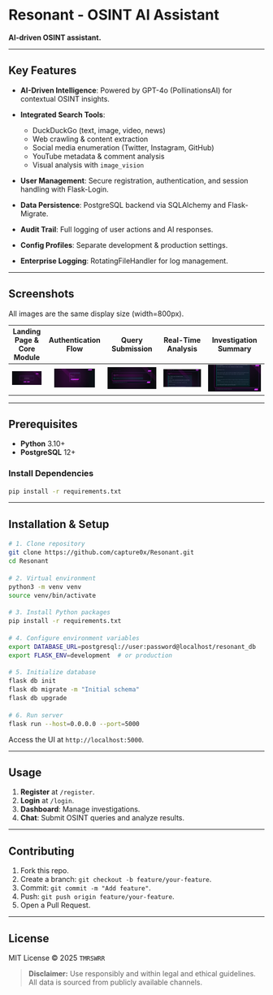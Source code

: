 # Resonant - OSINT AI Assistant

**AI-driven OSINT assistant.**

---

## Key Features

* **AI-Driven Intelligence**: Powered by GPT-4o (PollinationsAI) for contextual OSINT insights.
* **Integrated Search Tools**:

  * DuckDuckGo (text, image, video, news)
  * Web crawling & content extraction
  * Social media enumeration (Twitter, Instagram, GitHub)
  * YouTube metadata & comment analysis
  * Visual analysis with `image_vision`
* **User Management**: Secure registration, authentication, and session handling with Flask-Login.
* **Data Persistence**: PostgreSQL backend via SQLAlchemy and Flask-Migrate.
* **Audit Trail**: Full logging of user actions and AI responses.
* **Config Profiles**: Separate development & production settings.
* **Enterprise Logging**: RotatingFileHandler for log management.

---

## Screenshots

All images are the same display size (width=800px).

|                                      Landing Page & Core Module                                      |                                          Authentication Flow                                         |                                           Query Submission                                           |                                          Real-Time Analysis                                          |                                         Investigation Summary                                        |
| :--------------------------------------------------------------------------------------------------: | :--------------------------------------------------------------------------------------------------: | :--------------------------------------------------------------------------------------------------: | :--------------------------------------------------------------------------------------------------: | :--------------------------------------------------------------------------------------------------: |
| <img src="https://raw.githubusercontent.com/capture0x/Resonant/refs/heads/main/1.png" width="80" /> | <img src="https://raw.githubusercontent.com/capture0x/Resonant/refs/heads/main/2.png" width="80" /> | <img src="https://raw.githubusercontent.com/capture0x/Resonant/refs/heads/main/3.png" width="800" /> | <img src="https://raw.githubusercontent.com/capture0x/Resonant/refs/heads/main/4.png" width="800" /> | <img src="https://raw.githubusercontent.com/capture0x/Resonant/refs/heads/main/5.png" width="800" /> |

---

## Prerequisites

* **Python** 3.10+
* **PostgreSQL** 12+

### Install Dependencies

```bash
pip install -r requirements.txt
```

---

## Installation & Setup

```bash
# 1. Clone repository
git clone https://github.com/capture0x/Resonant.git
cd Resonant

# 2. Virtual environment
python3 -m venv venv
source venv/bin/activate

# 3. Install Python packages
pip install -r requirements.txt

# 4. Configure environment variables
export DATABASE_URL=postgresql://user:password@localhost/resonant_db
export FLASK_ENV=development  # or production

# 5. Initialize database
flask db init
flask db migrate -m "Initial schema"
flask db upgrade

# 6. Run server
flask run --host=0.0.0.0 --port=5000
```

Access the UI at `http://localhost:5000`.

---

## Usage

1. **Register** at `/register`.
2. **Login** at `/login`.
3. **Dashboard**: Manage investigations.
4. **Chat**: Submit OSINT queries and analyze results.

---

## Contributing

1. Fork this repo.
2. Create a branch: `git checkout -b feature/your-feature`.
3. Commit: `git commit -m "Add feature"`.
4. Push: `git push origin feature/your-feature`.
5. Open a Pull Request.

---

## License

MIT License © 2025 `TMRSWRR`

> **Disclaimer:** Use responsibly and within legal and ethical guidelines. All data is sourced from publicly available channels.

